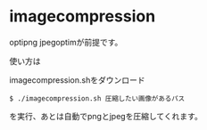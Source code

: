 # imagecompression

optipng jpegoptimが前提です。

使い方は

imagecompression.shをダウンロード
```
$ ./imagecompression.sh 圧縮したい画像があるパス
```
を実行、あとは自動でpngとjpegを圧縮してくれます。
